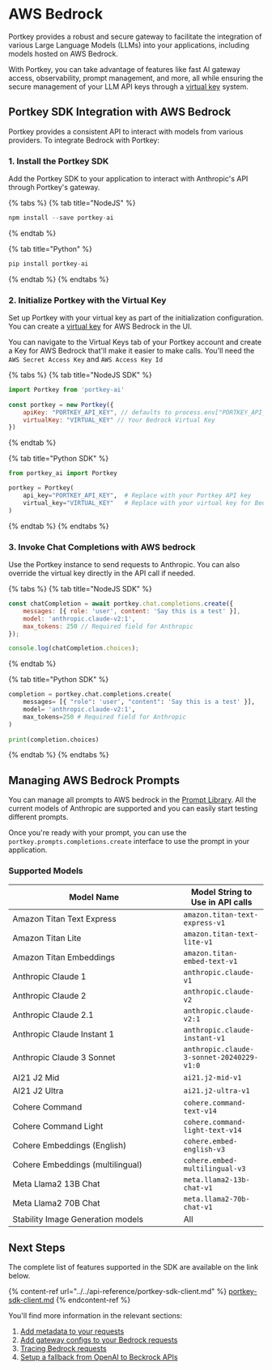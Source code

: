# AWS Bedrock

Portkey provides a robust and secure gateway to facilitate the integration of various Large Language Models (LLMs) into your applications, including models hosted on AWS Bedrock.&#x20;

With Portkey, you can take advantage of features like fast AI gateway access, observability, prompt management, and more, all while ensuring the secure management of your LLM API keys through a [virtual key](../../product/ai-gateway-streamline-llm-integrations/virtual-keys.md) system.

## Portkey SDK Integration with AWS Bedrock

Portkey provides a consistent API to interact with models from various providers. To integrate Bedrock with Portkey:

### **1. Install the Portkey SDK**

Add the Portkey SDK to your application to interact with Anthropic's API through Portkey's gateway.

{% tabs %}
{% tab title="NodeJS" %}
```javascript
npm install --save portkey-ai
```
{% endtab %}

{% tab title="Python" %}
```python
pip install portkey-ai
```
{% endtab %}
{% endtabs %}

### **2. Initialize Portkey with the Virtual Key**

Set up Portkey with your virtual key as part of the initialization configuration. You can create a [virtual key](../../product/ai-gateway-streamline-llm-integrations/virtual-keys.md) for AWS Bedrock in the UI.

You can navigate to the Virtual Keys tab of your Portkey account and create a Key for AWS Bedrock that'll make it easier to make calls. You'll need the `AWS Secret Access Key` and `AWS Access Key Id`

{% tabs %}
{% tab title="NodeJS SDK" %}
```javascript
import Portkey from 'portkey-ai'
 
const portkey = new Portkey({
    apiKey: "PORTKEY_API_KEY", // defaults to process.env["PORTKEY_API_KEY"]
    virtualKey: "VIRTUAL_KEY" // Your Bedrock Virtual Key
})
```
{% endtab %}

{% tab title="Python SDK" %}
```python
from portkey_ai import Portkey

portkey = Portkey(
    api_key="PORTKEY_API_KEY",  # Replace with your Portkey API key
    virtual_key="VIRTUAL_KEY"   # Replace with your virtual key for Bedrock
)
```
{% endtab %}
{% endtabs %}

### **3. Invoke Chat Completions with AWS bedrock**&#x20;

Use the Portkey instance to send requests to Anthropic. You can also override the virtual key directly in the API call if needed.

{% tabs %}
{% tab title="NodeJS SDK" %}
```javascript
const chatCompletion = await portkey.chat.completions.create({
    messages: [{ role: 'user', content: 'Say this is a test' }],
    model: 'anthropic.claude-v2:1',
    max_tokens: 250 // Required field for Anthropic
});

console.log(chatCompletion.choices);
```
{% endtab %}

{% tab title="Python SDK" %}
```python
completion = portkey.chat.completions.create(
    messages= [{ "role": 'user', "content": 'Say this is a test' }],
    model= 'anthropic.claude-v2:1',
    max_tokens=250 # Required field for Anthropic
)
    
print(completion.choices)
```
{% endtab %}
{% endtabs %}

## Managing AWS Bedrock Prompts

You can manage all prompts to AWS bedrock in the [Prompt Library](../../product/prompt-library/). All the current models of Anthropic are supported and you can easily start testing different prompts.

Once you're ready with your prompt, you can use the `portkey.prompts.completions.create` interface to use the prompt in your application.

### Supported Models

<table><thead><tr><th width="322">Model Name</th><th>Model String to Use in API calls</th></tr></thead><tbody><tr><td>Amazon Titan Text Express</td><td><code>amazon.titan-text-express-v1</code></td></tr><tr><td>Amazon Titan Lite</td><td><code>amazon.titan-text-lite-v1</code></td></tr><tr><td>Amazon Titan Embeddings</td><td><code>amazon.titan-embed-text-v1</code></td></tr><tr><td>Anthropic Claude 1</td><td><code>anthropic.claude-v1</code></td></tr><tr><td>Anthropic Claude 2</td><td><code>anthropic.claude-v2</code></td></tr><tr><td>Anthropic Claude 2.1</td><td><code>anthropic.claude-v2:1</code></td></tr><tr><td>Anthropic Claude Instant 1</td><td><code>anthropic.claude-instant-v1</code></td></tr><tr><td>Anthropic Claude 3 Sonnet</td><td><code>anthropic.claude-3-sonnet-20240229-v1:0</code></td></tr><tr><td>AI21 J2 Mid</td><td><code>ai21.j2-mid-v1</code></td></tr><tr><td>AI21 J2 Ultra</td><td><code>ai21.j2-ultra-v1</code></td></tr><tr><td>Cohere Command</td><td><code>cohere.command-text-v14</code></td></tr><tr><td>Cohere Command Light</td><td><code>cohere.command-light-text-v14</code></td></tr><tr><td>Cohere Embeddings (English)</td><td><code>cohere.embed-english-v3</code></td></tr><tr><td>Cohere Embeddings (multilingual)</td><td><code>cohere.embed-multilingual-v3</code></td></tr><tr><td>Meta Llama2 13B Chat</td><td><code>meta.llama2-13b-chat-v1</code></td></tr><tr><td>Meta Llama2 70B Chat</td><td><code>meta.llama2-70b-chat-v1</code></td></tr><tr><td>Stability Image Generation models</td><td>All</td></tr></tbody></table>

## Next Steps

The complete list of features supported in the SDK are available on the link below.

{% content-ref url="../../api-reference/portkey-sdk-client.md" %}
[portkey-sdk-client.md](../../api-reference/portkey-sdk-client.md)
{% endcontent-ref %}

You'll find more information in the relevant sections:

1. [Add metadata to your requests](../../product/observability-modern-monitoring-for-llms/metadata.md)
2. [Add gateway configs to your Bedrock requests](../../product/ai-gateway-streamline-llm-integrations/configs.md)
3. [Tracing Bedrock requests](../../product/observability-modern-monitoring-for-llms/traces.md)
4. [Setup a fallback from OpenAI to Beckrock APIs](../../product/ai-gateway-streamline-llm-integrations/fallbacks.md)
